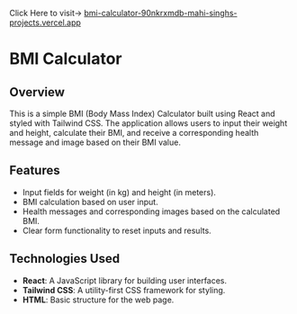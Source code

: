Click Here to visit-> [bmi-calculator-90nkrxmdb-mahi-singhs-projects.vercel.app](https://bmi-calculator-90nkrxmdb-mahi-singhs-projects.vercel.app)

# BMI Calculator

## Overview

This is a simple BMI (Body Mass Index) Calculator built using React and styled with Tailwind CSS. The application allows users to input their weight and height, calculate their BMI, and receive a corresponding health message and image based on their BMI value.

## Features

- Input fields for weight (in kg) and height (in meters).
- BMI calculation based on user input.
- Health messages and corresponding images based on the calculated BMI.
- Clear form functionality to reset inputs and results.

## Technologies Used

- **React**: A JavaScript library for building user interfaces.
- **Tailwind CSS**: A utility-first CSS framework for styling.
- **HTML**: Basic structure for the web page.

